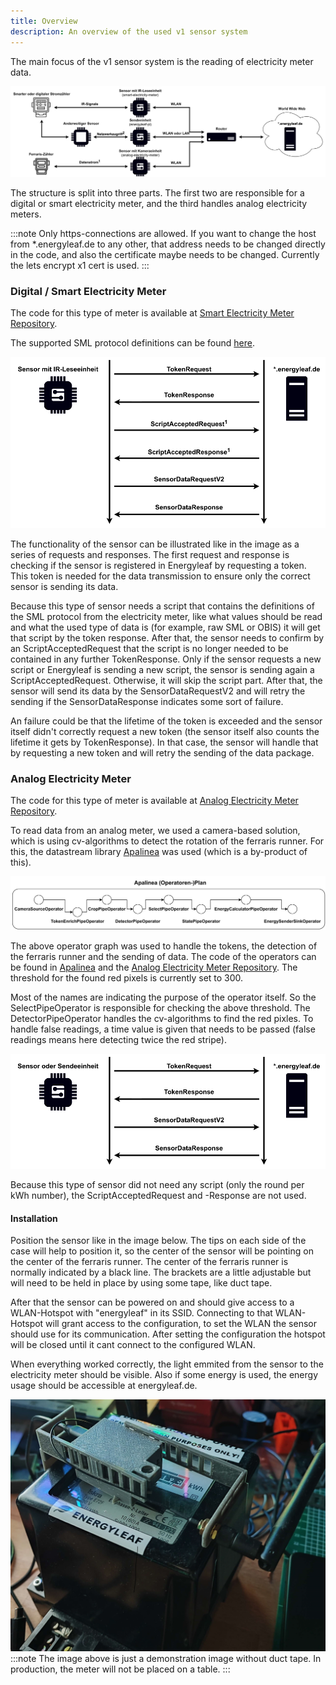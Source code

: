 ```yaml
---
title: Overview
description: An overview of the used v1 sensor system 
---
```


The main focus of the v1 sensor system is the reading of electricity meter data.

![v1 sensor system structure](/src/assets/sensors/v1/sensor_network_structure.svg)

The structure is split into three parts. The first two are responsible for a digital or smart electricity meter, and the third handles analog electricity meters.

:::note
Only https-connections are allowed. If you want to change the host from *.energyleaf.de to any other, that address needs to be changed directly in the code, and also the certificate maybe needs to be changed. Currently the lets encrypt x1 cert is used.
:::

### Digital / Smart Electricity Meter

The code for this type of meter is available at [Smart Electricity Meter Repository](https://github.com/pgenergy/smart-electricity-meter).

The supported SML protocol definitions can be found [here](../protocol).

![Functionality of the sensor for smart electricity meters](/src/assets/sensors/v1/protocol_ir_example.svg)

The functionality of the sensor can be illustrated like in the image as a series of requests and responses. The first request and response is checking if the sensor is registered in Energyleaf by requesting a token. This token is needed for the data transmission to ensure only the correct sensor is sending its data. 

Because this type of sensor needs a script that contains the definitions of the SML protocol from the electricity meter, like what values should be read and what the used type of data is (for example, raw SML or OBIS) it will get that script by the token response. After that, the sensor needs to confirm by an ScriptAcceptedRequest that the script is no longer needed to be contained in any further TokenResponse. Only if the sensor requests a new script or Energyleaf is sending a new script, the sensor is sending again a ScriptAcceptedRequest. Otherwise, it will skip the script part.
After that, the sensor will send its data by the SensorDataRequestV2 and will retry the sending if the SensorDataResponse indicates some sort of failure. 

An failure could be that the lifetime of the token is exceeded and the sensor itself didn't correctly request a new token (the sensor itself also counts the lifetime it gets by TokenResponse). In that case, the sensor will handle that by requesting a new token and will retry the sending of the data package.

### Analog Electricity Meter

The code for this type of meter is available at [Analog Electricity Meter Repository](https://github.com/pgenergy/analog-electricity-meter).

To read data from an analog meter, we used a camera-based solution, which is using cv-algorithms to detect the rotation of the ferraris runner. For this, the datastream library [Apalinea](https://github.com/SlepiK/Apalinea) was used (which is a by-product of this). 

![Operator graph for analog electricity meter](/src/assets/sensors/v1/analog_sensor.svg)

The above operator graph was used to handle the tokens, the detection of the ferraris runner and the sending of data. The code of the operators can be found in [Apalinea](https://github.com/SlepiK/Apalinea) and the [Analog Electricity Meter Repository](https://github.com/pgenergy/analog-electricity-meter). The threshold for the found red pixels is currently set to 300.

Most of the names are indicating the purpose of the operator itself. So the SelectPipeOperator is responsible for checking the above threshold. The DetectorPipeOperator handles the cv-algorithms to find the red pixles. To handle false readings, a time value is given that needs to be passed (false readings means here detecting twice the red stripe).

![Functionality of the sensor for analog electricity meters](/src/assets/sensors/v1/protocol_example.svg)

Because this type of sensor did not need any script (only the round per kWh number), the ScriptAcceptedRequest and -Response are not used.

#### Installation

Position the sensor like in the image below. The tips on each side of the case will help to position it, so the center of the sensor will be pointing on the center of the ferraris runner. The center of the ferraris runner is normally indicated by a black line. The brackets are a little adjustable but will need to be held in place by using some tape, like duct tape. 

After that the sensor can be powered on and should give access to a WLAN-Hotspot with "energyleaf" in its SSID. Connecting to that WLAN-Hotspot will grant access to the configuration, to set the WLAN the sensor should use for its communication. After setting the configuration the hotspot will be closed until it cant connect to the configured WLAN.

When everything worked correctly, the light emmited from the sensor to the electricity meter should be visible. Also if some energy is used, the energy usage should be accessible at energyleaf.de.

![Installation of analog electricity meter sensor](/src/assets/sensors/v1/analog_sensor_installation.jpg)
:::note
The image above is just a demonstration image without duct tape. In production, the meter will not be placed on a table.
:::

